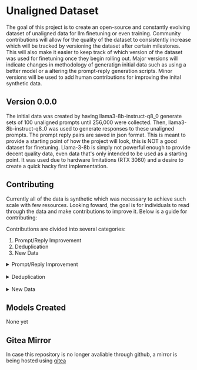 # Unaligned Dataset
The goal of this project is to create an open-source and constantly evolving dataset of unaligned data for llm finetuning or even training. Community contributions will allow for the quality of the dataset to consistently increase which will be tracked by versioning the dataset after certain milestones. This will also make it easier to keep track of which version of the dataset was used for finetuning once they begin rolling out. Major versions will indicate changes in methodology of generatign initial data such as using a better model or a altering the prompt-reply generation scripts. Minor versions will be used to add human contributions for improving the inital synthetic data.

## Version 0.0.0
The initial data was created by having llama3-8b-instruct-q8_0 generate sets of 100 unaligned prompts until 256,000 were collected. Then, llama3-8b-instruct-q8_0 was used to generate responses to these unaligned prompts. The prompt reply pairs are saved in json format. This is meant to provide a starting point of how the project will look, this is NOT a good dataset for finetuning. Llama-3-8b is simply not powerful enough to provide decent quality data, even data that's only intended to be used as a starting point. It was used due to hardware limitations (RTX 3060) and a desire to create a quick hacky first implementation.

## Contributing 
Currently all of the data is synthetic which was necessary to achieve such scale with few resources. Looking foward, the goal is for individuals to read through the data and make contributions to improve it. Below is a guide for contributing:  

Contributions are divided into several categories:
1. Prompt/Reply Improvement
2. Deduplication
3. New Data

<details>
<summary>Prompt/Reply Improvement</summary>
<br>

The most difficult to define, but arguably most important part of improving the datasets. Manually reading through the generated prompt-reply pairs and improving them can include:
- Correcting factual errors
- Eliminating moralizing statements

</details>

<br>
<details>
<summary>Deduplication</summary>
<br>

A strong dataset means having a large variety of unique prompts. If you find two or more prompt/reply pairs which are very similar, make a pull request inicating the locations of the duplicates and remove all but the one percieved to be the highest quality. 

</details>
<br>
<details>
<summary>New Data</summary>
<br>

Add more data to the dataset by either generating more prompt-reply pairs using the provided python scripts (requires locally running ollama and respective model) or by hand writing new prompt-reply pairs, making sure to follow the appropriate format.

</details>

## Models Created 
None yet

## Gitea Mirror
In case this repository is no longer avaliable through github, a mirror is being hosted using [gitea](https://20250123.xyz/dataset-creator/Unaligned-Dataset)